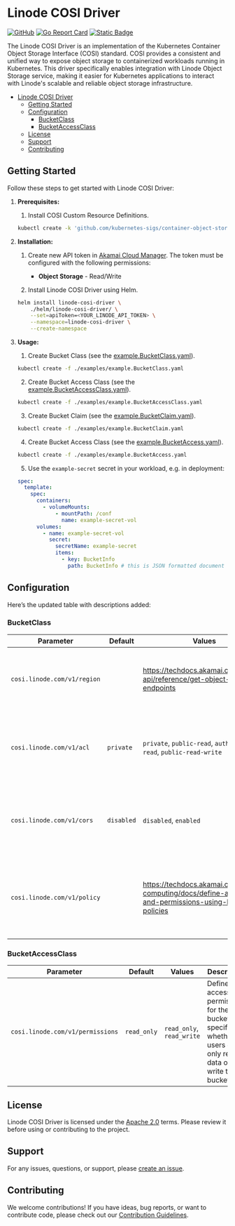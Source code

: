 # Linode COSI Driver

[![GitHub](https://img.shields.io/github/license/linode/linode-cosi-driver)](LICENSE)
[![Go Report Card](https://goreportcard.com/badge/github.com/linode/linode-cosi-driver)](https://goreportcard.com/report/github.com/linode/linode-cosi-driver)
[![Static Badge](https://img.shields.io/badge/COSI_Specification-v1alpha1-green)](https://github.com/kubernetes-sigs/container-object-storage-interface-spec/tree/v0.1.0)

The Linode COSI Driver is an implementation of the Kubernetes Container Object Storage Interface (COSI) standard. COSI provides a consistent and unified way to expose object storage to containerized workloads running in Kubernetes. This driver specifically enables integration with Linode Object Storage service, making it easier for Kubernetes applications to interact with Linode's scalable and reliable object storage infrastructure.

- [Linode COSI Driver](#linode-cosi-driver)
  - [Getting Started](#getting-started)
  - [Configuration](#configuration)
    - [BucketClass](#bucketclass)
    - [BucketAccessClass](#bucketaccessclass)
  - [License](#license)
  - [Support](#support)
  - [Contributing](#contributing)

## Getting Started

Follow these steps to get started with Linode COSI Driver:

1. **Prerequisites:**
    1. Install COSI Custom Resource Definitions.
    ```sh
    kubectl create -k 'github.com/kubernetes-sigs/container-object-storage-interface/?ref=v0.2.0'
    ```

2. **Installation:**
    1. Create new API token in [Akamai Cloud Manager](https://cloud.linode.com/profile/tokens). The token must be configured with the following permissions:
        - **Object Storage** - Read/Write

    2. Install Linode COSI Driver using Helm.
    ```sh
    helm install linode-cosi-driver \
        ./helm/linode-cosi-driver/ \
        --set=apiToken=<YOUR_LINODE_API_TOKEN> \
        --namespace=linode-cosi-driver \
        --create-namespace
    ```

3. **Usage:**
    1. Create Bucket Class (see the [example.BucketClass.yaml](./examples/example.BucketClass.yaml)).
    ```sh
    kubectl create -f ./examples/example.BucketClass.yaml
    ```

    2. Create Bucket Access Class (see the [example.BucketAccessClass.yaml](./examples/example.BucketAccessClass.yaml)).
    ```sh
    kubectl create -f ./examples/example.BucketAccessClass.yaml
    ```

    3. Create Bucket Claim (see the [example.BucketClaim.yaml](./examples/example.BucketClaim.yaml)).
    ```sh
    kubectl create -f ./examples/example.BucketClaim.yaml
    ```

    4. Create Bucket Access Class (see the [example.BucketAccess.yaml](./examples/example.BucketAccess.yaml)).
    ```sh
    kubectl create -f ./examples/example.BucketAccess.yaml
    ```

    5. Use the `example-secret` secret in your workload, e.g. in deployment:
    ```yaml
    spec:
      template:
        spec:
          containers:
            - volumeMounts:
                - mountPath: /conf
                  name: example-secret-vol
          volumes:
            - name: example-secret-vol
              secret:
                secretName: example-secret
                items:
                  - key: BucketInfo
                    path: BucketInfo # this is JSON formatted document
    ```

## Configuration

Here’s the updated table with descriptions added:

### BucketClass

| Parameter                   | Default    | Values                                                                                               | Description                                                                            |
|-----------------------------|------------|------------------------------------------------------------------------------------------------------|----------------------------------------------------------------------------------------|
| `cosi.linode.com/v1/region` |            | https://techdocs.akamai.com/linode-api/reference/get-object-storage-endpoints                        | **REQUIRED** The region where the object storage bucket will be created.               |
| `cosi.linode.com/v1/acl`    | `private`  | `private`, `public-read`, `authenticated-read`, `public-read-write`                                  | The access control list (ACL) policy that defines who can read or write to the bucket. |
| `cosi.linode.com/v1/cors`   | `disabled` | `disabled`, `enabled`                                                                                | Enables or disables Cross-Origin Resource Sharing (CORS) for the bucket.               |
| `cosi.linode.com/v1/policy` |            | https://techdocs.akamai.com/cloud-computing/docs/define-access-and-permissions-using-bucket-policies | Defines custom bucket policies for fine-grained access control and permissions.        |

### BucketAccessClass

| Parameter                        | Default     | Values                    | Description                                                                                                             |
|----------------------------------|-------------|---------------------------|-------------------------------------------------------------------------------------------------------------------------|
| `cosi.linode.com/v1/permissions` | `read_only` | `read_only`, `read_write` | Defines the access permissions for the bucket, specifying whether users can only read data or also write to the bucket. |

## License

Linode COSI Driver is licensed under the [Apache 2.0](LICENSE) terms. Please review it before using or contributing to the project.

## Support

For any issues, questions, or support, please [create an issue](https://github.com/linode/linode-cosi-driver/issues).

## Contributing

We welcome contributions! If you have ideas, bug reports, or want to contribute code, please check out our [Contribution Guidelines](CONTRIBUTING.md).
